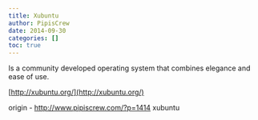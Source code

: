 ```yaml
---
title: Xubuntu
author: PipisCrew
date: 2014-09-30
categories: []
toc: true
---
```


Is a community developed operating system that combines elegance and ease of use.

[http://xubuntu.org/](http://xubuntu.org/)

origin - http://www.pipiscrew.com/?p=1414 xubuntu